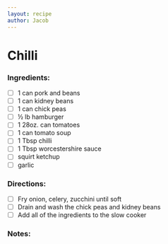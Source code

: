 ```yaml
---
layout: recipe
author: Jacob
---
```


# Chilli

### Ingredients:

- [ ] 1 can pork and beans
- [ ] 1 can kidney beans
- [ ] 1 can chick peas
- [ ] ½ lb hamburger
- [ ] 1 28oz. can tomatoes
- [ ] 1 can tomato soup
- [ ] 1 Tbsp chilli
- [ ] 1 Tbsp worcestershire sauce
- [ ] squirt ketchup
- [ ] garlic

### Directions:

- [ ] Fry onion, celery, zucchini until soft
- [ ] Drain and wash the chick peas and kidney beans
- [ ] Add all of the ingredients to the slow cooker

### Notes:

